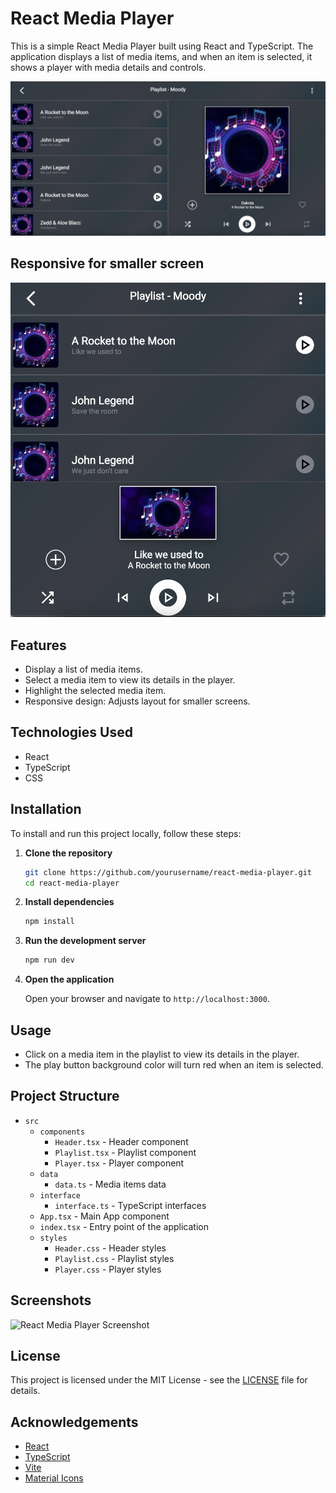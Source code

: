 # React Media Player

This is a simple React Media Player built using React and TypeScript. The application displays a list of media items, and when an item is selected, it shows a player with media details and controls.

![React Media Player Screenshot](./src/assets/webpage.png)

## Responsive for smaller screen

![React Media Player Screenshot](./src/assets/webpage-smaller-size.png)

## Features

- Display a list of media items.
- Select a media item to view its details in the player.
- Highlight the selected media item.
- Responsive design: Adjusts layout for smaller screens.

## Technologies Used

- React
- TypeScript
- CSS

## Installation

To install and run this project locally, follow these steps:

1. **Clone the repository**

    ```bash
    git clone https://github.com/yourusername/react-media-player.git
    cd react-media-player
    ```

2. **Install dependencies**

    ```bash
    npm install
    ```

3. **Run the development server**

    ```bash
    npm run dev
    ```

4. **Open the application**

    Open your browser and navigate to `http://localhost:3000`.

## Usage

- Click on a media item in the playlist to view its details in the player.
- The play button background color will turn red when an item is selected.

## Project Structure

- `src`
  - `components`
    - `Header.tsx` - Header component
    - `Playlist.tsx` - Playlist component
    - `Player.tsx` - Player component
  - `data`
    - `data.ts` - Media items data
  - `interface`
    - `interface.ts` - TypeScript interfaces
  - `App.tsx` - Main App component
  - `index.tsx` - Entry point of the application
  - `styles`
    - `Header.css` - Header styles
    - `Playlist.css` - Playlist styles
    - `Player.css` - Player styles

## Screenshots

![React Media Player Screenshot](./screenshot.png)

## License

This project is licensed under the MIT License - see the [LICENSE](LICENSE) file for details.

## Acknowledgements

- [React](https://reactjs.org/)
- [TypeScript](https://www.typescriptlang.org/)
- [Vite](https://vitejs.dev/)
- [Material Icons](https://material.io/resources/icons/)